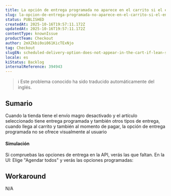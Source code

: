 ```yaml
---
title: La opción de entrega programada no aparece en el carrito si el envío magro está desactivado y el artículo tiene ambos tipos de entregas
slug: la-opcion-de-entrega-programada-no-aparece-en-el-carrito-si-el-envio-magro-esta-desactivado-y-el-articulo-tiene-ambos-tipos-de-entregas
status: PUBLISHED
createdAt: 2025-10-16T19:57:11.172Z
updatedAt: 2025-10-16T19:57:11.172Z
contentType: knownIssue
productTeam: Checkout
author: 2mXZkbi0oi061KicTExNjo
tag: Checkout
slugEN: scheduled-delivery-option-does-not-appear-in-the-cart-if-lean-shipping-is-disabled-and-the-item-has-both-type-of-deliveries
locale: es
kiStatus: Backlog
internalReference: 394943
---
```


>ℹ️ Este problema conocido ha sido traducido automáticamente del inglés.

## Sumario


Cuando la tienda tiene el envío magro desactivado y el artículo seleccionado tiene entrega programada y también otros tipos de entrega, cuando llega al carrito y también al momento de pagar, la opción de entrega programada no se ofrece visualmente al usuario


#### Simulación



Si compruebas las opciones de entrega en la API, verás las que faltan.
En la UI: Elige "Agendar todos" y verás las opciones programadas:




## Workaround


N/A
